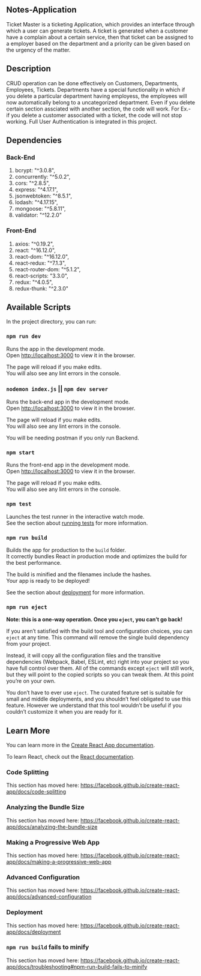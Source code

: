 ## Notes-Application

Ticket Master is a ticketing Application, which provides an interface through which a user can generate tickets. A ticket is generated when a customer have a complain about a certain service, then that ticket can be assigned to a employer based on the department and a priority can be given based on the urgency of the matter.

## Description

CRUD operation can be done effectively on Customers, Departments, Employees, Tickets.
Departments have a special functionality in which if you delete a particular department having employess, the employees will now automatically belong to a uncategorized department.
Even if you delete certain section assciated with another section, the code will work. For Ex.- if you delete a customer associated with a ticket, the code will not stop working.
Full User Authentication is integrated in this project.

## Dependencies

### Back-End
 
1. bcrypt: "^3.0.8",
2. concurrently: "^5.0.2",
3. cors: "^2.8.5",
4. express: "^4.17.1",
5. jsonwebtoken: "^8.5.1",
6. lodash: "^4.17.15",
7. mongoose: "^5.8.11",
9. validator: "^12.2.0"

### Front-End

1. axios: "^0.19.2",
2. react: "^16.12.0",
3. react-dom: "^16.12.0",
4. react-redux: "^7.1.3",
5. react-router-dom: "^5.1.2",
6. react-scripts: "3.3.0",
7. redux: "^4.0.5",
8. redux-thunk: "^2.3.0"

## Available Scripts

In the project directory, you can run:

### `npm run dev`

Runs the app in the development mode.<br />
Open [http://localhost:3000](http://localhost:3000) to view it in the browser.

The page will reload if you make edits.<br />
You will also see any lint errors in the console.

### `nodemon index.js` || `npm dev server`

Runs the back-end app in the development mode.<br />
Open [http://localhost:3000](http://localhost:3020) to view it in the browser.

The page will reload if you make edits.<br />
You will also see any lint errors in the console.

You will be needing postman if you only run Backend.

### `npm start`

Runs the front-end app in the development mode.<br />
Open [http://localhost:3000](http://localhost:3000) to view it in the browser.

The page will reload if you make edits.<br />
You will also see any lint errors in the console.

### `npm test`

Launches the test runner in the interactive watch mode.<br />
See the section about [running tests](https://facebook.github.io/create-react-app/docs/running-tests) for more information.

### `npm run build`

Builds the app for production to the `build` folder.<br />
It correctly bundles React in production mode and optimizes the build for the best performance.

The build is minified and the filenames include the hashes.<br />
Your app is ready to be deployed!

See the section about [deployment](https://facebook.github.io/create-react-app/docs/deployment) for more information.

### `npm run eject`

**Note: this is a one-way operation. Once you `eject`, you can’t go back!**

If you aren’t satisfied with the build tool and configuration choices, you can `eject` at any time. This command will remove the single build dependency from your project.

Instead, it will copy all the configuration files and the transitive dependencies (Webpack, Babel, ESLint, etc) right into your project so you have full control over them. All of the commands except `eject` will still work, but they will point to the copied scripts so you can tweak them. At this point you’re on your own.

You don’t have to ever use `eject`. The curated feature set is suitable for small and middle deployments, and you shouldn’t feel obligated to use this feature. However we understand that this tool wouldn’t be useful if you couldn’t customize it when you are ready for it.

## Learn More

You can learn more in the [Create React App documentation](https://facebook.github.io/create-react-app/docs/getting-started).

To learn React, check out the [React documentation](https://reactjs.org/).

### Code Splitting

This section has moved here: https://facebook.github.io/create-react-app/docs/code-splitting

### Analyzing the Bundle Size

This section has moved here: https://facebook.github.io/create-react-app/docs/analyzing-the-bundle-size

### Making a Progressive Web App

This section has moved here: https://facebook.github.io/create-react-app/docs/making-a-progressive-web-app

### Advanced Configuration

This section has moved here: https://facebook.github.io/create-react-app/docs/advanced-configuration

### Deployment

This section has moved here: https://facebook.github.io/create-react-app/docs/deployment

### `npm run build` fails to minify

This section has moved here: https://facebook.github.io/create-react-app/docs/troubleshooting#npm-run-build-fails-to-minify
